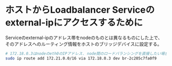 # ホストからLoadbalancer Serviceのexternal-ipにアクセスするために
Serviceのexternal-ipのアドレス帯をnodeのものとは異なるものにした上で、そのアドレスへのルーティング情報をホストのブリッジデバイスに設定する。
```bash
# 172.18.0.3はnodeのeth0のIPアドレス. node間のロードバランシングを直接したい場合はECMPを使う
sudo ip route add 172.21.0.0/16 via 172.18.0.3 dev br-2c205c7fa0f9 
```